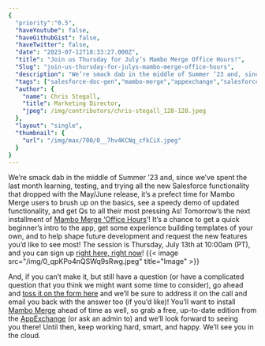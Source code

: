 ```yaml
---
{
  "priority":"0.5",
  "haveYoutube": false,
  "haveGithubGist": false,
  "haveTwitter": false,
  "date": "2023-07-12T18:33:27.000Z",
  "title": "Join us Thursday for July’s Mambo Merge Office Hours!",
  "Slug": "join-us-thursday-for-julys-mambo-merge-office-hours",
  "description": "We’re smack dab in the middle of Summer ’23 and, since we’ve spent the last month learning, testing, and trying all the new Salesforce functionality that dropped with the May/June release, it’s a prefect time for Mambo Merge users to brush up on the basics, see a speedy demo of updated functionality, and get Qs to all their most pressing As! Tomorrow’s the next installment of <a href="https://cloud.news.mambomerge.app/officehours">Mambo Merge ‘Office Hours</a>’!.",
  "tags": ["salesforce-doc-gen","mambo-merge","appexchange","salesforce-app","salesforce"],
  "author": {
    "name": Chris Stegall,
    "title": Marketing Director,
    "jpeg": /img/contributors/chris-stegall_128-128.jpeg
  },
  "layout": "single",
  "thumbnail": {
    "url": "/img/max/700/0__7hv4KCNq_cfkCiX.jpeg"
  }
}
---
```

We’re smack dab in the middle of Summer ’23 and, since we’ve spent the last month learning, testing, and trying all the new Salesforce functionality that dropped with the May/June release, it’s a prefect time for Mambo Merge users to brush up on the basics, see a speedy demo of updated functionality, and get Qs to all their most pressing As! Tomorrow’s the next installment of [Mambo Merge ‘Office Hours](https://cloud.news.mambomerge.app/officehours)’!
It’s a chance to get a quick beginner’s intro to the app, get some experience building templates of your own, and to help shape future development and request the new features you’d like to see most!
The session is Thursday, July 13th at 10:00am (PT), and you can sign up [right here, right now](https://cloud.news.mambomerge.app/officehours)!
{{< image src="/img/0_qpKPo4nQSWq9sRwg.jpeg" title="Image" >}}

And, if you can’t make it, but still have a question (or have a complicated question that you think we might want some time to consider), go ahead and [toss it on the form here](https://forms.gle/xhg2uwkCjk5zmN1ZA) and we’ll be sure to address it on the call and email you back with the answer too (if you’d like)!
You’ll want to install [Mambo Merge](https://appexchange.salesforce.com/appxListingDetail?listingId=a0N3u00000MBinOEAT) ahead of time as well, so grab a free, up-to-date edition from the [AppExchange](https://appexchange.salesforce.com/appxListingDetail?listingId=a0N3u00000MBinOEAT) (or ask an admin to) and we’ll look forward to seeing you there!
Until then, keep working hard, smart, and happy. We’ll see you in the cloud.
